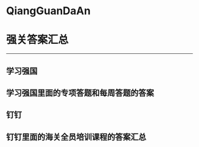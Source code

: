 # QiangGuanDaAn
# 强关答案汇总
---
## 学习强国

学习强国里面的**专项答题**和**每周答题**的答案
---
## 钉钉

钉钉里面的**海关全员培训课程**的答案汇总
---
